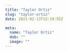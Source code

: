 ```yaml
---
title: "Taylor Ortiz"
slug: "taylor-ortiz"
date: 2021-02-13T12:19:55Z

meta:
  name: "Taylor Ortiz"
  dob: ""
  image: ""
---
```


